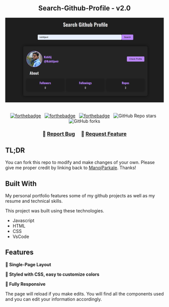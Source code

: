 <h2 align="center">
Search-Github-Profile - v2.0<br/>
</h2>
<div align="center">
<img alt="Demo" src="./git-profile.png" />
</div>
 
<br/>
 
<center>
 
[![forthebadge](https://forthebadge.com/images/badges/made-with-javascript.svg)](https://forthebadge.com) &nbsp;
[![forthebadge](https://forthebadge.com/images/badges/made-with-html.svg)](https://forthebadge.com) &nbsp;
[![forthebadge](https://forthebadge.com/images/badges/made-with-css.svg)](https://forthebadge.com) &nbsp;
![GitHub Repo stars](https://img.shields.io/github/stars/Kshitijavir/Search-Github-Profile?color=red&logo=github&style=for-the-badge) &nbsp;
![GitHub forks](https://img.shields.io/github/forks/Kshitijavir/Search-Github-Profile?color=red&logo=github&style=for-the-badge)
 
</center>
 
<h3 align="center">
    🔹
<a href="https://github.com/Kshitijavir/Search-Github-Profile/issues">Report Bug</a> &nbsp; &nbsp;
    🔹
<a href="https://github.com/Kshitijavir/Search-Github-Profile/issues">Request Feature</a>
</h3>
 
## TL;DR
 
You can fork this repo to modify and make changes of your own. Please give me proper credit by linking back to [ManojParkale](https://github.com/Kshitijavir/Search-Github-Profile). Thanks!
 
## Built With
 
My personal portfolio features some of my github projects as well as my resume and technical skills.<br/>
 
This project was built using these technologies.
 
- Javascript
- HTML
- CSS
- VsCode
 
## Features
 
**📖 Single-Page Layout**
 
**🎨 Styled with CSS, easy to customize colors**
 
**📱 Fully Responsive**
 
The page will reload if you make edits.
You will find all the components used and you can edit your information accordingly.
